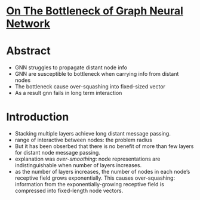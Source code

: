 # [On The Bottleneck of Graph Neural Network](https://drive.google.com/file/d/1D8SahmGNWHWNVr-1Jp1YutUqx4V18q3D/view?usp=sharing)

# Abstract
- GNN struggles to propagate distant node info
- GNN are susceptible to bottleneck when carrying info from distant nodes
- The bottleneck cause over-squashing into fixed-sized vector
- As a result gnn fails in long term interaction

# Introduction

- Stacking multiple layers achieve long distant message passing.
- range of interactive between nodes: the problem radius
- But it has been obserbed that there is no benefit of more than few layers for distant node message passing.
- explanation was *over-smoothing*:  node representations are indistinguishable when number of layers increases.
- as the number of layers increases, the number of nodes in each node’s receptive field grows exponentially. This causes over-squashing: information from the exponentially-growing receptive field is compressed into fixed-length node vectors.